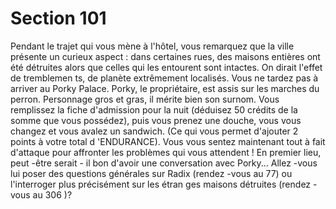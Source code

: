 # Section 101

Pendant le trajet qui vous mène à l'hôtel, vous remarquez que la
ville présente un curieux aspect : dans certaines rues, des
maisons entières ont été détruites alors que celles qui les
entourent sont intactes. On dirait l'effet de tremblemen ts, de
planète extrêmement localisés. Vous ne tardez pas à arriver au
Porky Palace. Porky, le propriétaire, est assis sur les marches du
perron. Personnage gros et gras, il mérite bien son surnom. Vous
remplissez la fiche d'admission pour la nuit (déduisez  50 crédits
de la somme que vous possédez), puis vous prenez une douche,
vous vous changez et vous avalez un sandwich. (Ce qui vous
permet d'ajouter 2 points à votre total d 'ENDURANCE).  Vous
vous sentez maintenant tout à fait d'attaque pour affronter les
problèmes qui vous attendent ! En premier lieu, peut -être serait -
il bon d'avoir une conversation avec Porky... Allez -vous lui poser
des questions générales sur Radix (rendez -vous au 77) ou
l'interroger plus précisément sur les étran ges maisons détruites
(rendez -vous au 306 )?